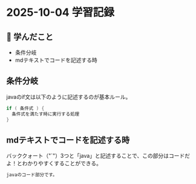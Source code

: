# 2025-10-04 学習記録

## 📘 学んだこと
- 条件分岐
- mdテキストでコードを記述する時

## 条件分岐
javaのif文は以下のように記述するのが基本ルール。
```java
if ( 条件式 ) {
  条件式を満たす時に実行する処理
}
```

## mdテキストでコードを記述する時

バッククォート（"`"）3つと「java」と記述することで、この部分はコードだよ！とわかりやすくすることができる。

```java
javaのコード部分です。
```